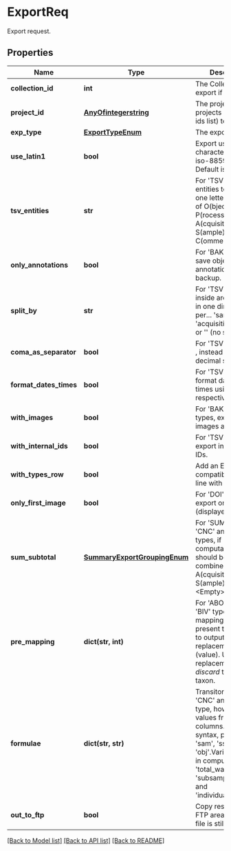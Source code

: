 # ExportReq

Export request.
## Properties
Name | Type | Description | Notes
------------ | ------------- | ------------- | -------------
**collection_id** | **int** | The Collection to export if requested. | [optional] 
**project_id** | [**AnyOfintegerstring**](AnyOfintegerstring.md) | The project(int) or projects (str, project ids list) to export. | 
**exp_type** | [**ExportTypeEnum**](ExportTypeEnum.md) | The export type. | 
**use_latin1** | **bool** | Export using latin 1 character set, AKA iso-8859-1. Default is utf-8. | [optional] [default to False]
**tsv_entities** | **str** | For &#39;TSV&#39; type, the entities to export, one letter for each of O(bject), P(rocess), A(cquisition), S(ample), C(omments). | [optional] [default to '']
**only_annotations** | **bool** | For &#39;BAK&#39; type, only save objects&#39; last annotation data in backup. | [optional] [default to False]
**split_by** | **str** | For &#39;TSV&#39; type, inside archives, split in one directory per... &#39;sample&#39;, &#39;acquisition&#39;, &#39;taxon&#39; or &#39;&#39; (no split). | [optional] [default to '']
**coma_as_separator** | **bool** | For &#39;TSV&#39; type, use a , instead of . for decimal separator. | [optional] [default to False]
**format_dates_times** | **bool** | For &#39;TSV&#39; type, format dates and times using - and : respectively. | [optional] [default to True]
**with_images** | **bool** | For &#39;BAK&#39; and &#39;DOI&#39; types, export images as well. | [optional] [default to False]
**with_internal_ids** | **bool** | For &#39;TSV&#39; type, export internal DB IDs. | [optional] [default to False]
**with_types_row** | **bool** | Add an EcoTaxa-compatible second line with types. | [optional] [default to False]
**only_first_image** | **bool** | For &#39;DOI&#39; type, export only first (displayed) image. | [optional] [default to False]
**sum_subtotal** | [**SummaryExportGroupingEnum**](SummaryExportGroupingEnum.md) | For &#39;SUM&#39;, &#39;ABO&#39;, &#39;CNC&#39; and &#39;BIV&#39; types, if computations should be combined. Per A(cquisition) or S(ample) or &lt;Empty&gt;(just taxa). | [optional] 
**pre_mapping** | **dict(str, int)** | For &#39;ABO&#39;, &#39;CNC&#39; and &#39;BIV&#39; types types, mapping from present taxon (key) to output replacement one (value). Use a null replacement to _discard_ the present taxon. | [optional] 
**formulae** | **dict(str, str)** | Transitory: For &#39;CNC&#39; and &#39;BIV&#39; type, how to get values from DB free columns. Python syntax, prefixes are &#39;sam&#39;, &#39;ssm&#39; and &#39;obj&#39;.Variables used in computations are &#39;total_water_volume&#39;, &#39;subsample_coef&#39; and &#39;individual_volume&#39; | [optional] 
**out_to_ftp** | **bool** | Copy result file to FTP area. Original file is still available. | [optional] [default to False]

[[Back to Model list]](../README.md#documentation-for-models) [[Back to API list]](../README.md#documentation-for-api-endpoints) [[Back to README]](../README.md)


